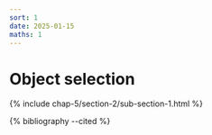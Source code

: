 ```yaml
---
sort: 1
date: 2025-01-15
maths: 1
---
```


# Object selection

{% include chap-5/section-2/sub-section-1.html %}

{% bibliography --cited %}

